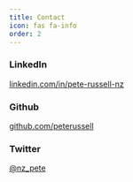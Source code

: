 ```yaml
---
title: Contact
icon: fas fa-info
order: 2
---
```


### LinkedIn
[linkedin.com/in/pete-russell-nz](https://www.linkedin.com/in/pete-russell-nz/)

### Github
[github.com/peterussell](https://github.com/peterussell)

### Twitter
[@nz_pete](https://twitter.com/nz_pete)
